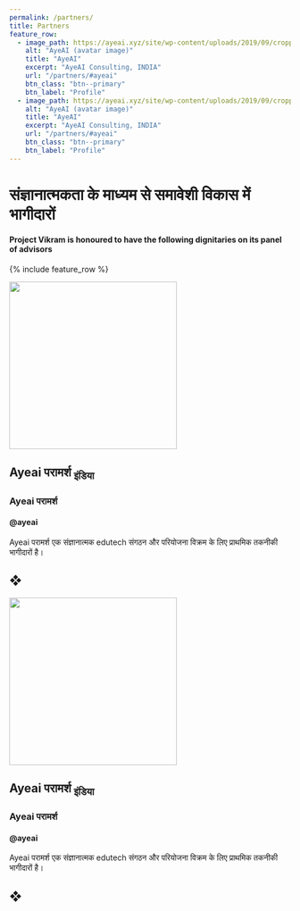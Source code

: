 ```yaml
---
permalink: /partners/
title: Partners
feature_row:
  - image_path: https://ayeai.xyz/site/wp-content/uploads/2019/09/cropped-AyeAI-logo-cropped-tm-150x150-v2.0.svg-1.png
    alt: "AyeAI (avatar image)"
    title: "AyeAI"
    excerpt: "AyeAI Consulting, INDIA"
    url: "/partners/#ayeai"
    btn_class: "btn--primary"
    btn_label: "Profile"
  - image_path: https://ayeai.xyz/site/wp-content/uploads/2019/09/cropped-AyeAI-logo-cropped-tm-150x150-v2.0.svg-1.png
    alt: "AyeAI (avatar image)"
    title: "AyeAI"
    excerpt: "AyeAI Consulting, INDIA"
    url: "/partners/#ayeai"
    btn_class: "btn--primary"
    btn_label: "Profile"
---
```


# संज्ञानात्मकता के माध्यम से समावेशी विकास में भागीदारों
#### Project Vikram  is honoured to have the following dignitaries on its panel of advisors

{% include feature_row %}

<img src="https://ayeai.xyz/site/wp-content/uploads/2019/09/cropped-AyeAI-logo-cropped-tm-150x150-v2.0.svg-1.png" alttext="AyeAI (avatar image)" width="300" height="300">

## Ayeai परामर्श <sub>इंडिया</sub>
### Ayeai परामर्श
#### @ayeai

Ayeai परामर्श एक संज्ञानात्मक edutech संगठन और परियोजना विक्रम के लिए प्राथमिक तकनीकी भागीदारों है।

## &#10070;

<img src="https://ayeai.xyz/site/wp-content/uploads/2019/09/cropped-AyeAI-logo-cropped-tm-150x150-v2.0.svg-1.png" alttext="AyeAI (avatar image)" width="300" height="300">

## Ayeai परामर्श <sub>इंडिया</sub>
### Ayeai परामर्श
#### @ayeai

Ayeai परामर्श एक संज्ञानात्मक edutech संगठन और परियोजना विक्रम के लिए प्राथमिक तकनीकी भागीदारों है।

## &#10070;

